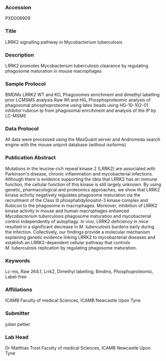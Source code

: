 ### Accession
PXD006909

### Title
LRRK2 signalling pathway in Mycobacterium tuberculosis

### Description
LRRK2 promotes Mycobacterium tuberculosis clearance by regulating phagosome maturation in mouse macrophages

### Sample Protocol
BMDMs LRRK2 WT and KO, Phagosomes enrichment and dimethyl labelling prior LCMSMS analysis Raw Wt and HG, Phosphoproteomic analysis of phagosomal phosphoproteome using latex beads using HG-10-102-01 inhibitor rubicon Ip from phagosomal enrcihment and analysis of the IP by LC-MSMS

### Data Protocol
All data were processed using the MaxQuant server and Andromeda search engine with the mouse uniprot database (without isoforms)

### Publication Abstract
Mutations in the leucine-rich repeat kinase 2 (LRRK2) are associated with Parkinson's disease, chronic inflammation and mycobacterial infections. Although there is evidence supporting the idea that LRRK2 has an immune function, the cellular function of this kinase is still largely unknown. By using genetic, pharmacological and proteomics approaches, we show that LRRK2 kinase activity negatively regulates phagosome maturation via the recruitment of the Class III phosphatidylinositol-3 kinase complex and Rubicon to the phagosome in macrophages. Moreover, inhibition of LRRK2 kinase activity in mouse and human macrophages enhanced <i>Mycobacterium tuberculosis</i> phagosome maturation and mycobacterial control independently of autophagy. <i>In vivo</i>, LRRK2 deficiency in mice resulted in a significant decrease in <i>M.&#xa0;tuberculosis</i> burdens early during the infection. Collectively, our findings provide a molecular mechanism explaining genetic evidence linking LRRK2 to mycobacterial diseases and establish an LRRK2-dependent cellular pathway that controls <i>M.&#xa0;tuberculosis</i> replication by regulating phagosome maturation.

### Keywords
Lc-ms, Raw 264.1, Lrrk2, Dimethyl labelling, Bmdms, Phosphoproteomic, Label-free

### Affiliations
ICAMB
Faculty of medical Sciences, ICAMB Newcastle Upon Tyne

### Submitter
julien peltier

### Lab Head
Dr Matthias Trost
Faculty of medical Sciences, ICAMB Newcastle Upon Tyne


